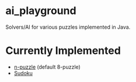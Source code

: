 # ai_playground
Solvers/AI for various puzzles implemented in Java. 

# Currently Implemented
* [n-puzzle](https://en.wikipedia.org/wiki/15_puzzle) (default 8-puzzle)
* [Sudoku](https://en.wikipedia.org/wiki/Sudoku)
